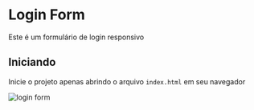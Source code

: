 
# Login Form

Este é um formulário de login responsivo

## Iniciando

Inicie o projeto apenas abrindo o arquivo `index.html` em seu navegador

![login form](https://user-images.githubusercontent.com/37091987/150698505-8a4fd17b-f566-4172-8b8b-6df92026ac81.jpg)
